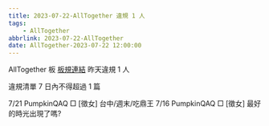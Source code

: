 ```yaml
---
title: 2023-07-22-AllTogether 違規 1 人
tags:
    - AllTogether
abbrlink: 2023-07-22-AllTogether
date: AllTogether-2023-07-22 12:00:00
---
```

AllTogether 板 [板規連結](https://www.ptt.cc/bbs/AllTogether/M.1643211430.A.5FB.html)
昨天違規 1 人
<!-- more -->

違規清單
7 日內不得超過 1 篇

7/21 PumpkinQAQ □ [徵女] 台中/週末/吃鼎王
7/16 PumpkinQAQ □ [徵女] 最好的時光出現了嗎?